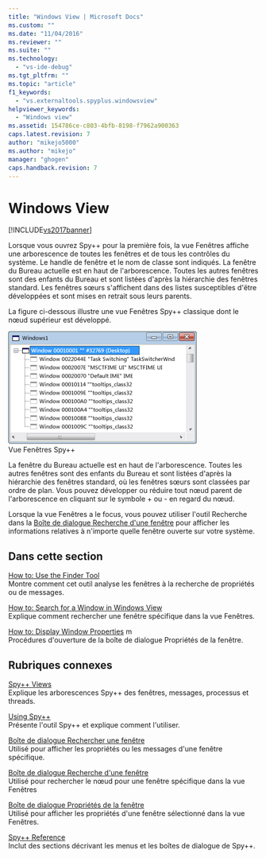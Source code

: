 ```yaml
---
title: "Windows View | Microsoft Docs"
ms.custom: ""
ms.date: "11/04/2016"
ms.reviewer: ""
ms.suite: ""
ms.technology: 
  - "vs-ide-debug"
ms.tgt_pltfrm: ""
ms.topic: "article"
f1_keywords: 
  - "vs.externaltools.spyplus.windowsview"
helpviewer_keywords: 
  - "Windows view"
ms.assetid: 154786ce-c803-4bfb-8198-f7962a900363
caps.latest.revision: 7
author: "mikejo5000"
ms.author: "mikejo"
manager: "ghogen"
caps.handback.revision: 7
---
```

# Windows View
[!INCLUDE[vs2017banner](../code-quality/includes/vs2017banner.md)]

Lorsque vous ouvrez Spy\+\+ pour la première fois, la vue Fenêtres affiche une arborescence de toutes les fenêtres et de tous les contrôles du système.  Le handle de fenêtre et le nom de classe sont indiqués.  La fenêtre du Bureau actuelle est en haut de l'arborescence.  Toutes les autres fenêtres sont des enfants du Bureau et sont listées d'après la hiérarchie des fenêtres standard.  Les fenêtres sœurs s'affichent dans des listes susceptibles d'être développées et sont mises en retrait sous leurs parents.  
  
 La figure ci\-dessous illustre une vue Fenêtres Spy\+\+ classique dont le nœud supérieur est développé.  
  
 ![Vue Fenêtres Spy&#43;&#43;](../debugger/media/spy--_windowsview.png "Spy\+\+\_WindowsView")  
Vue Fenêtres Spy\+\+  
  
 La fenêtre du Bureau actuelle est en haut de l'arborescence.  Toutes les autres fenêtres sont des enfants du Bureau et sont listées d'après la hiérarchie des fenêtres standard, où les fenêtres sœurs sont classées par ordre de plan.  Vous pouvez développer ou réduire tout nœud parent de l'arborescence en cliquant sur le symbole \+ ou \- en regard du nœud.  
  
 Lorsque la vue Fenêtres a le focus, vous pouvez utiliser l'outil Recherche dans la [Boîte de dialogue Recherche d'une fenêtre](../debugger/window-search-dialog-box.md) pour afficher les informations relatives à n'importe quelle fenêtre ouverte sur votre système.  
  
## Dans cette section  
 [How to: Use the Finder Tool](../Topic/How%20to:%20Use%20the%20Finder%20Tool.md)  
 Montre comment cet outil analyse les fenêtres à la recherche de propriétés ou de messages.  
  
 [How to: Search for a Window in Windows View](../debugger/how-to-search-for-a-window-in-windows-view.md)  
 Explique comment rechercher une fenêtre spécifique dans la vue Fenêtres.  
  
 [How to: Display Window Properties](../debugger/how-to-display-window-properties.md) m  
 Procédures d'ouverture de la boîte de dialogue Propriétés de la fenêtre.  
  
## Rubriques connexes  
 [Spy\+\+ Views](../debugger/spy-increment-views.md)  
 Explique les arborescences Spy\+\+ des fenêtres, messages, processus et threads.  
  
 [Using Spy\+\+](../debugger/using-spy-increment.md)  
 Présente l'outil Spy\+\+ et explique comment l'utiliser.  
  
 [Boîte de dialogue Rechercher une fenêtre](../debugger/find-window-dialog-box.md)  
 Utilisé pour afficher les propriétés ou les messages d'une fenêtre spécifique.  
  
 [Boîte de dialogue Recherche d'une fenêtre](../debugger/window-search-dialog-box.md)  
 Utilisé pour rechercher le nœud pour une fenêtre spécifique dans la vue Fenêtres  
  
 [Boîte de dialogue Propriétés de la fenêtre](../debugger/window-properties-dialog-box.md)  
 Utilisé pour afficher les propriétés d'une fenêtre sélectionné dans la vue Fenêtres.  
  
 [Spy\+\+ Reference](../debugger/spy-increment-reference.md)  
 Inclut des sections décrivant les menus et les boîtes de dialogue de Spy\+\+.